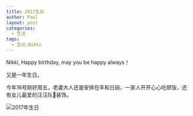 ```yaml
---
title: 2017生日
author: Paul
layout: post
categories:
  - 生活
tags:
  - 生日,Nikki
---
```


Nikki, Happy birthday, may you be happy always！

又是一年生日。

今年16号刚好周五，老婆大人还是安排在丰和日丽，一家人开开心心吃顿饭，还有女儿最爱的汪汪队🎈装饰。

![2017年生日](https://imgs.gq/2017-0406/3rd-Birthday.jpg)